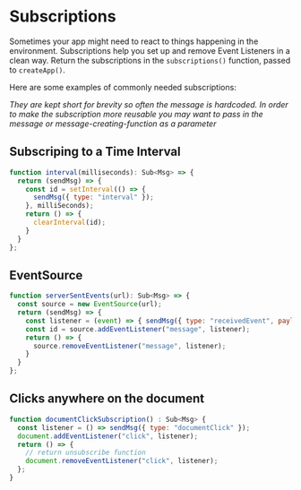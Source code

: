 # Subscriptions

Sometimes your app might need to react to things happening in the environment.
Subscriptions help you set up and remove Event Listeners in a clean way.
Return the subscriptions in the `subscriptions()` function, passed to `createApp()`.

Here are some examples of commonly needed subscriptions:

*They are kept short for brevity so often the message is hardcoded. In order to make the subscription more
reusable you may want to pass in the message or message-creating-function as a parameter*

## Subscriping to a Time Interval

```js
function interval(milliseconds): Sub<Msg> => {
  return (sendMsg) => {
    const id = setInterval(() => {
      sendMsg({ type: "interval" });
    }, milliSeconds);
    return () => {
      clearInterval(id);
    }
  }
};
```

## EventSource

```js
function serverSentEvents(url): Sub<Msg> => {
  const source = new EventSource(url);
  return (sendMsg) => {
    const listener = (event) => { sendMsg({ type: "receivedEvent", payload: event.data}); };
    const id = source.addEventListener("message", listener);
    return () => {
      source.removeEventListener("message", listener);
    }
  }
};
```

## Clicks anywhere on the document

```js
function documentClickSubscription() : Sub<Msg> {
  const listener = () => sendMsg({ type: "documentClick" });
  document.addEventListener("click", listener);
  return () => {
    // return unsubscribe function
    document.removeEventListener("click", listener);
  };
}
```
